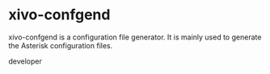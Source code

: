 # xivo-confgend

xivo-confgend is a configuration file generator. It is mainly used to
generate the Asterisk configuration files.

<div class="toctree">

developer

</div>

